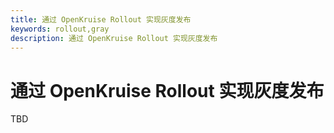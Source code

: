 ```yaml
---
title: 通过 OpenKruise Rollout 实现灰度发布
keywords: rollout,gray
description: 通过 OpenKruise Rollout 实现灰度发布
---
```


# 通过 OpenKruise Rollout 实现灰度发布

TBD
